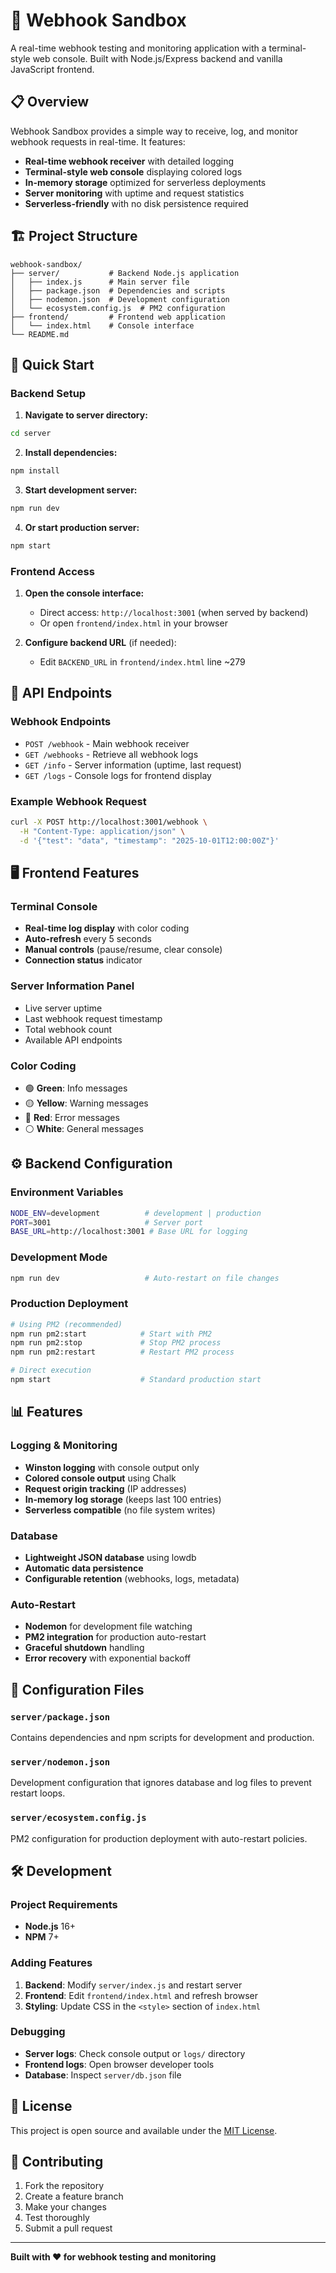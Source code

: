 # 🔗 Webhook Sandbox

A real-time webhook testing and monitoring application with a terminal-style web console. Built with Node.js/Express backend and vanilla JavaScript frontend.

## 📋 Overview

Webhook Sandbox provides a simple way to receive, log, and monitor webhook requests in real-time. It features:

- **Real-time webhook receiver** with detailed logging
- **Terminal-style web console** displaying colored logs
- **In-memory storage** optimized for serverless deployments
- **Server monitoring** with uptime and request statistics
- **Serverless-friendly** with no disk persistence required

## 🏗️ Project Structure

```
webhook-sandbox/
├── server/           # Backend Node.js application
│   ├── index.js      # Main server file
│   ├── package.json  # Dependencies and scripts
│   ├── nodemon.json  # Development configuration
│   └── ecosystem.config.js  # PM2 configuration
├── frontend/         # Frontend web application
│   └── index.html    # Console interface
└── README.md
```

## 🚀 Quick Start

### Backend Setup

1. **Navigate to server directory:**

```bash
cd server
```

2. **Install dependencies:**

```bash
npm install
```

3. **Start development server:**

```bash
npm run dev
```

4. **Or start production server:**

```bash
npm start
```

### Frontend Access

1. **Open the console interface:**

   - Direct access: `http://localhost:3001` (when served by backend)
   - Or open `frontend/index.html` in your browser

2. **Configure backend URL** (if needed):
   - Edit `BACKEND_URL` in `frontend/index.html` line ~279

## 📡 API Endpoints

### Webhook Endpoints

- `POST /webhook` - Main webhook receiver
- `GET /webhooks` - Retrieve all webhook logs
- `GET /info` - Server information (uptime, last request)
- `GET /logs` - Console logs for frontend display

### Example Webhook Request

```bash
curl -X POST http://localhost:3001/webhook \
  -H "Content-Type: application/json" \
  -d '{"test": "data", "timestamp": "2025-10-01T12:00:00Z"}'
```

## 🖥️ Frontend Features

### Terminal Console

- **Real-time log display** with color coding
- **Auto-refresh** every 5 seconds
- **Manual controls** (pause/resume, clear console)
- **Connection status** indicator

### Server Information Panel

- Live server uptime
- Last webhook request timestamp
- Total webhook count
- Available API endpoints

### Color Coding

- 🟢 **Green**: Info messages
- 🟡 **Yellow**: Warning messages
- 🔴 **Red**: Error messages
- ⚪ **White**: General messages

## ⚙️ Backend Configuration

### Environment Variables

```bash
NODE_ENV=development          # development | production
PORT=3001                     # Server port
BASE_URL=http://localhost:3001 # Base URL for logging
```

### Development Mode

```bash
npm run dev                   # Auto-restart on file changes
```

### Production Deployment

```bash
# Using PM2 (recommended)
npm run pm2:start            # Start with PM2
npm run pm2:stop             # Stop PM2 process
npm run pm2:restart          # Restart PM2 process

# Direct execution
npm start                    # Standard production start
```

## 📊 Features

### Logging & Monitoring

- **Winston logging** with console output only
- **Colored console output** using Chalk
- **Request origin tracking** (IP addresses)
- **In-memory log storage** (keeps last 100 entries)
- **Serverless compatible** (no file system writes)

### Database

- **Lightweight JSON database** using lowdb
- **Automatic data persistence**
- **Configurable retention** (webhooks, logs, metadata)

### Auto-Restart

- **Nodemon** for development file watching
- **PM2 integration** for production auto-restart
- **Graceful shutdown** handling
- **Error recovery** with exponential backoff

## 🔧 Configuration Files

### `server/package.json`

Contains dependencies and npm scripts for development and production.

### `server/nodemon.json`

Development configuration that ignores database and log files to prevent restart loops.

### `server/ecosystem.config.js`

PM2 configuration for production deployment with auto-restart policies.

## 🛠️ Development

### Project Requirements

- **Node.js** 16+
- **NPM** 7+

### Adding Features

1. **Backend**: Modify `server/index.js` and restart server
2. **Frontend**: Edit `frontend/index.html` and refresh browser
3. **Styling**: Update CSS in the `<style>` section of `index.html`

### Debugging

- **Server logs**: Check console output or `logs/` directory
- **Frontend logs**: Open browser developer tools
- **Database**: Inspect `server/db.json` file

## 📄 License

This project is open source and available under the [MIT License](LICENSE).

## 🤝 Contributing

1. Fork the repository
2. Create a feature branch
3. Make your changes
4. Test thoroughly
5. Submit a pull request

---

**Built with ❤️ for webhook testing and monitoring**
